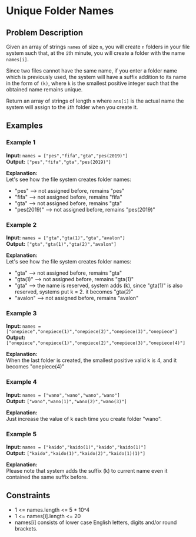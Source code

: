 # Unique Folder Names

## Problem Description
Given an array of strings `names` of size `n`, you will create `n` folders in your file system such that, at the `i`th minute, you will create a folder with the name `names[i]`.

Since two files cannot have the same name, if you enter a folder name which is previously used, the system will have a suffix addition to its name in the form of `(k)`, where `k` is the smallest positive integer such that the obtained name remains unique.

Return an array of strings of length `n` where `ans[i]` is the actual name the system will assign to the `i`th folder when you create it.

## Examples

### Example 1
**Input:** `names = ["pes","fifa","gta","pes(2019)"]`  
**Output:** `["pes","fifa","gta","pes(2019)"]`

**Explanation:**  
Let's see how the file system creates folder names:
- "pes" --> not assigned before, remains "pes"
- "fifa" --> not assigned before, remains "fifa" 
- "gta" --> not assigned before, remains "gta"
- "pes(2019)" --> not assigned before, remains "pes(2019)"

### Example 2
**Input:** `names = ["gta","gta(1)","gta","avalon"]`  
**Output:** `["gta","gta(1)","gta(2)","avalon"]`

**Explanation:**  
Let's see how the file system creates folder names:
- "gta" --> not assigned before, remains "gta"
- "gta(1)" --> not assigned before, remains "gta(1)"
- "gta" --> the name is reserved, system adds (k), since "gta(1)" is also reserved, systems put k = 2. it becomes "gta(2)"
- "avalon" --> not assigned before, remains "avalon"

### Example 3
**Input:** `names = ["onepiece","onepiece(1)","onepiece(2)","onepiece(3)","onepiece"]`  
**Output:** `["onepiece","onepiece(1)","onepiece(2)","onepiece(3)","onepiece(4)"]`

**Explanation:**  
When the last folder is created, the smallest positive valid k is 4, and it becomes "onepiece(4)"

### Example 4
**Input:** `names = ["wano","wano","wano","wano"]`  
**Output:** `["wano","wano(1)","wano(2)","wano(3)"]`

**Explanation:**  
Just increase the value of k each time you create folder "wano".

### Example 5
**Input:** `names = ["kaido","kaido(1)","kaido","kaido(1)"]`  
**Output:** `["kaido","kaido(1)","kaido(2)","kaido(1)(1)"]`

**Explanation:**  
Please note that system adds the suffix (k) to current name even it contained the same suffix before.

## Constraints
- 1 <= names.length <= 5 * 10^4
- 1 <= names[i].length <= 20
- names[i] consists of lower case English letters, digits and/or round brackets.